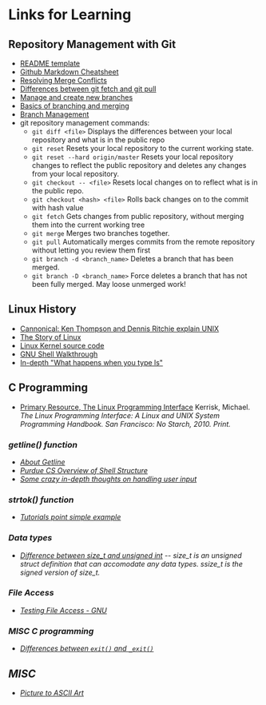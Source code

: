# Links for Learning

## Repository Management with Git
* [README template](https://gist.github.com/PurpleBooth/109311bb0361f32d87a2)
* [Github Markdown Cheatsheet](https://guides.github.com/pdfs/markdown-cheatsheet-online.pdf)
* [Resolving Merge Conflicts](https://githowto.com/resolving_conflicts)
* [Differences between git fetch and git pull](https://longair.net/blog/2009/04/16/git-fetch-and-merge/)
* [Manage and create new branches](https://github.com/Kunena/Kunena-Forum/wiki/Create-a-new-branch-with-git-and-manage-branches)
* [Basics of branching and merging](https://git-scm.com/book/en/v2/Git-Branching-Basic-Branching-and-Merging)
* [Branch Management](https://git-scm.com/book/en/v2/Git-Branching-Branch-Management)
* git repository management commands: 
	* ``git diff <file>`` Displays the differences between your local repository and what is in the public repo
	* ``git reset`` Resets your local repository to the current working state. 
	* ``git reset --hard origin/master`` Resets your local repository changes to reflect the public repository and deletes any changes from your local repository.
	* ``git checkout -- <file>`` Resets local changes on <file> to reflect what is in the public repo.
	* ``git checkout <hash> <file>`` Rolls back changes on <file> to the commit with hash value <hash>
	* ``git fetch`` Gets changes from public repository, without merging them into the current working tree
	* ``git merge`` Merges two branches together.
	* ``git pull`` Automatically merges commits from the remote repository without letting you review them first
	* ``git branch -d <branch_name>`` Deletes a branch that has been merged.
	* ``git branch -D <branch_name>`` Force deletes a branch that has not been fully merged. May loose unmerged work!

## Linux History
* [Cannonical: Ken Thompson and Dennis Ritchie explain UNIX](https://www.youtube.com/watch?v=XvDZLjaCJuw)
* [The Story of Linux](https://www.youtube.com/watch?v=XMm0HsmOTFI)
* [Linux Kernel source code](http://lxr.free-electrons.com/source/kernel/sys.c#L832)
* [GNU Shell Walkthrough](https://www.gnu.org/software/libc/manual/html_node/Initializing-the-Shell.html#Initializing-the-Shell)
* [In-depth "What happens when you type ls"](http://sysadvent.blogspot.com/2010/12/day-15-down-ls-rabbit-hole.html)

## C Programming
* [Primary Resource, The Linux Programming Interface](https://www.nostarch.com/tlpi) Kerrisk, Michael. <em>The Linux Programming Interface: A Linux and UNIX System Programming Handbook.<em> San Francisco: No Starch, 2010. Print. 

### getline() function
* [About Getline](https://blog.udemy.com/c-getline/)
* [Purdue CS Overview of Shell Structure](https://www.cs.purdue.edu/homes/grr/SystemsProgrammingBook/Book/Chapter5-WritingYourOwnShell.pdf)
* [Some crazy in-depth thoughts on handling user input](http://www.azillionmonkeys.com/qed/userInput.html)

### strtok() function
* [Tutorials point simple example](https://www.tutorialspoint.com/c_standard_library/c_function_strtok.htm)

### Data types
* [Difference between size_t and unsigned int](http://stackoverflow.com/questions/19732319/difference-between-size-t-and-unsigned-int) -- size_t is an unsigned struct definition that can accomodate any data types. ssize_t is the signed version of size_t.

### File Access
* [Testing File Access - GNU](https://www.gnu.org/software/libc/manual/html_node/Testing-File-Access.html)

### MISC C programming
* [Differences between `exit()` and `_exit()`](http://www.unixguide.net/unix/programming/1.1.3.shtml)

## MISC
* [Picture to ASCII Art](http://picascii.com/)
